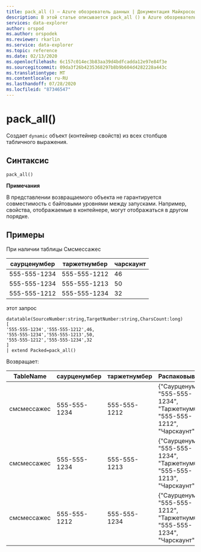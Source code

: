 ```yaml
---
title: pack_all () — Azure обозреватель данных | Документация Майкрософт
description: В этой статье описывается pack_all () в Azure обозреватель данных.
services: data-explorer
author: orspod
ms.author: orspodek
ms.reviewer: rkarlin
ms.service: data-explorer
ms.topic: reference
ms.date: 02/13/2020
ms.openlocfilehash: 6c157c014ec3b83aa39d4bdfcadda12e97e84f3e
ms.sourcegitcommit: 09da3f26b4235368297b8b9b604d4282228a443c
ms.translationtype: MT
ms.contentlocale: ru-RU
ms.lasthandoff: 07/28/2020
ms.locfileid: "87346547"
---
```

# <a name="pack_all"></a>pack_all()

Создает `dynamic` объект (контейнер свойств) из всех столбцов табличного выражения.

## <a name="syntax"></a>Синтаксис

`pack_all()`

**Примечания**

В представлении возвращаемого объекта не гарантируется совместимость с байтовыми уровнями между запусками. Например, свойства, отображаемые в контейнере, могут отображаться в другом порядке.

## <a name="examples"></a>Примеры

При наличии таблицы Смсмессажес 

|саурценумбер |таржетнумбер| чарскаунт
|---|---|---
|555-555-1234 |555-555-1212 | 46 
|555-555-1234 |555-555-1213 | 50 
|555-555-1212 |555-555-1234 | 32 

этот запрос

<!-- csl: https://help.kusto.windows.net/Samples -->
```kusto
datatable(SourceNumber:string,TargetNumber:string,CharsCount:long)
[
'555-555-1234','555-555-1212',46,
'555-555-1234','555-555-1213',50,
'555-555-1212','555-555-1234',32
]
| extend Packed=pack_all()
```
Возвращает:

|TableName |саурценумбер |таржетнумбер | Распаковывается
|---|---|---|---
|смсмессажес|555-555-1234 |555-555-1212 | {"Саурценумбер": "555-555-1234", "Таржетнумбер": "555-555-1212", "Чарскаунт": 46}
|смсмессажес|555-555-1234 |555-555-1213 | {"Саурценумбер": "555-555-1234", "Таржетнумбер": "555-555-1213", "Чарскаунт": 50}
|смсмессажес|555-555-1212 |555-555-1234 | {"Саурценумбер": "555-555-1212", "Таржетнумбер": "555-555-1234", "Чарскаунт": 32}
